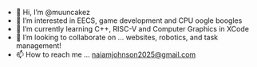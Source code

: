 - 👋 Hi, I’m @muuncakez
- 👀 I’m interested in EECS, game development and CPU oogle boogles
- 🌱 I’m currently learning C++, RISC-V and Computer Graphics in XCode
- 💞️ I’m looking to collaborate on ... websites, robotics, and task management!
- 📫 How to reach me ... naiamjohnson2025@gmail.com

<!---
muuncakez/muuncakez is a ✨ special ✨ repository because its `README.md` (this file) appears on your GitHub profile.
You can click the Preview link to take a look at your changes.
--->
